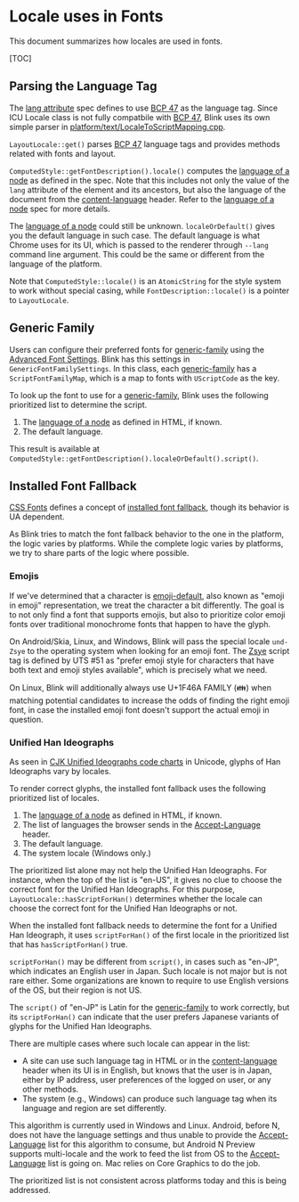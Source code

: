 # Locale uses in Fonts

This document summarizes how locales are used in fonts.

[TOC]

## Parsing the Language Tag

The [lang attribute] spec defines to use [BCP 47] as the language tag.
Since ICU Locale class is not fully compatbile with [BCP 47],
Blink uses its own simple parser
in [platform/text/LocaleToScriptMapping.cpp](../text/LocaleToScriptMapping.cpp).

`LayoutLocale::get()` parses [BCP 47] language tags
and provides methods related with fonts and layout.

`ComputedStyle::getFontDescription().locale()`
computes the [language of a node] as defined in the spec.
Note that this includes not only
the value of the `lang` attribute of the element and its ancestors,
but also the language of the document from the [content-language] header.
Refer to the [language of a node] spec for more details.

The [language of a node] could still be unknown.
`localeOrDefault()` gives you the default language in such case.
The default language is what Chrome uses for its UI,
which is passed to the renderer through `--lang` command line argument.
This could be the same or different from the language of the platform.

Note that `ComputedStyle::locale()` is an `AtomicString`
for the style system to work without special casing,
while `FontDescription::locale()` is a pointer to `LayoutLocale`.

[lang attribute]: https://html.spec.whatwg.org/C/#the-lang-and-xml:lang-attributes
[BCP 47]: https://tools.ietf.org/html/bcp47
[language of a node]: https://html.spec.whatwg.org/C/#language
[content-language]: https://html.spec.whatwg.org/C/#pragma-set-default-language

## Generic Family

Users can configure their preferred fonts for [generic-family]
using the [Advanced Font Settings].
Blink has this settings in `GenericFontFamilySettings`.
In this class, each [generic-family] has a `ScriptFontFamilyMap`,
which is a map to fonts with `UScriptCode` as the key.

To look up the font to use for a [generic-family],
Blink uses the following prioritized list to determine the script.

1. The [language of a node] as defined in HTML, if known.
2. The default language.

This result is available at `ComputedStyle::getFontDescription().localeOrDefault().script()`.

[generic-family]: https://drafts.csswg.org/css-fonts/#generic-family-value
[Advanced Font Settings]: https://chrome.google.com/webstore/detail/advanced-font-settings/caclkomlalccbpcdllchkeecicepbmbm

## Installed Font Fallback

[CSS Fonts] defines a concept of [installed font fallback],
though its behavior is UA dependent.

As Blink tries to match the font fallback behavior
to the one in the platform,
the logic varies by platforms.
While the complete logic varies by platforms,
we try to share parts of the logic where possible.

[CSS Fonts]: https://drafts.csswg.org/css-fonts/
[installed font fallback]: https://drafts.csswg.org/css-fonts/#installed-font-fallback

### Emojis

If we've determined that a character is [emoji-default], also known as "emoji
in emoji" representation, we treat the character a bit differently. The goal is
to not only find a font that supports emojis, but also to prioritize color
emoji fonts over traditional monochrome fonts that happen to have the glyph.

On Android/Skia, Linux, and Windows, Blink will pass the special locale
`und-Zsye` to the operating system when looking for an emoji font. The [Zsye]
script tag is defined by UTS #51 as "prefer emoji style for characters that
have both text and emoji styles available", which is precisely what we need.

On Linux, Blink will additionally always use U+1F46A FAMILY (👪) when matching
potential candidates to increase the odds of finding the right emoji font, in
case the installed emoji font doesn't support the actual emoji in question.

[emoji-default]: https://unicode.org/reports/tr51/#Presentation_Style
[Zsye]: https://unicode.org/reports/tr51/#Emoji_Script

### Unified Han Ideographs

As seen in [CJK Unified Ideographs code charts] in Unicode,
glyphs of Han Ideographs vary by locales.

To render correct glyphs,
the installed font fallback uses the following prioritized list of locales.

1. The [language of a node] as defined in HTML, if known.
2. The list of languages the browser sends in the [Accept-Language] header.
3. The default language.
4. The system locale (Windows only.)

The prioritized list alone may not help the Unified Han Ideographs.
For instance, when the top of the list is "en-US",
it gives no clue to choose the correct font for the Unified Han Ideographs.
For this purpose,
`LayoutLocale::hasScriptForHan()` determines whether
the locale can choose the correct font for the Unified Han Ideographs or not.

When the installed font fallback needs to determine the font
for a Unified Han Ideograph,
it uses `scriptForHan()` of the first locale in the prioritized list
that has `hasScriptForHan()` true.

`scriptForHan()` may be different from `script()`,
in cases such as "en-JP", which indicates an English user in Japan.
Such locale is not major but is not rare either.
Some organizations are known to require to use English versions of the OS,
but their region is not US.

The `script()` of "en-JP" is Latin for the [generic-family] to work correctly,
but its `scriptForHan()` can indicate that
the user prefers Japanese variants of glyphs for the Unified Han Ideographs.

There are multiple cases where such locale can appear in the list:

* A site can use such language tag in HTML or in the [content-language] header
when its UI is in English,
but knows that the user is in Japan,
either by IP address, user preferences of the logged on user,
or any other methods.
* The system (e.g., Windows) can produce such language tag
when its language and region are set differently.

This algorithm is currently used in Windows and Linux.
Android, before N, does not have the language settings and thus
unable to provide the [Accept-Language] list for this algorithm to consume,
but Android N Preview supports multi-locale
and the work to feed the list from OS to the [Accept-Language] list is going on.
Mac relies on Core Graphics to do the job.

The prioritized list is not consistent across platforms today
and this is being addressed.

[CJK Unified Ideographs code charts]: http://unicode.org/charts/PDF/U4E00.pdf
[Accept-Language]: https://tools.ietf.org/html/rfc7231#section-5.3.5
